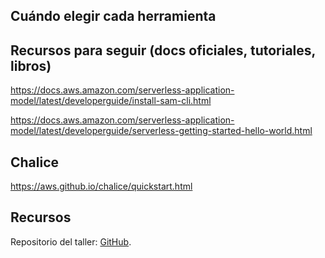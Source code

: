 ## Cuándo elegir cada herramienta

## Recursos para seguir (docs oficiales, tutoriales, libros)


https://docs.aws.amazon.com/serverless-application-model/latest/developerguide/install-sam-cli.html

https://docs.aws.amazon.com/serverless-application-model/latest/developerguide/serverless-getting-started-hello-world.html


## Chalice
https://aws.github.io/chalice/quickstart.html

## Recursos 
Repositorio del taller: [GitHub](https://chrisfx.github.io/serverless-python/).